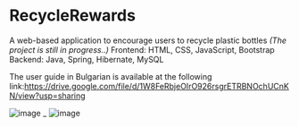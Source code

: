 # RecycleRewards
A web-based application to encourage users to recycle plastic bottles
_(The project is still in progress..)_
Frontend: HTML, CSS, JavaScript, Bootstrap
Backend: Java, Spring, Hibernate, MySQL

The user guide in Bulgarian is available at the following link:https://drive.google.com/file/d/1W8FeRbjeOIrO926rsgrETRBNOchUCnKN/view?usp=sharing 

![image](https://github.com/runikolov01/RecycleRewards/assets/45116925/67f05009-ebac-482c-b62e-62034fb1a837)
_
![image](https://github.com/runikolov01/RecycleRewards/assets/45116925/973c1399-efc1-4b85-a5e4-cca1a2654d7b)
